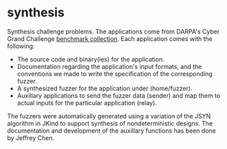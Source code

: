 # synthesis

Synthesis challenge problems. The applications come from DARPA's Cyber Grand Challenge [benchmark collection](https://github.com/trailofbits/cb-multios). Each application comes with the following:

- The source code and binary(ies) for the application.
- Documentation regarding the application's input formats, and the conventions we made to write the specification of the corresponding fuzzer.
- A synthesized fuzzer for the application under (home/fuzzer). 
- Auxillary applications to send the fuzzer data (sender) and map them to actual inputs for the particular application (relay).

The fuzzers were automatically generated using a variation of the JSYN algorithm in JKind to support synthesis of nondeterministic designs. The documentation and development of the auxillary functions has been done by Jeffrey Chen.